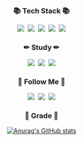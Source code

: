<h3 align="center">📚 Tech Stack 📚</h3>
<p align="center">
  <img src="https://img.shields.io/badge/C-A8B9CC?style=flat-square&logo=C&logoColor=white"></a>&nbsp 
  <img src="https://img.shields.io/badge/C++-00599C?style=flat-square&logo=C%2B%2B&logoColor=white"/></a>&nbsp 
  <img src="https://img.shields.io/badge/Java-007396?style=flat-square&logo=Java&logoColor=white"/></a>&nbsp
  <img src="https://img.shields.io/badge/Python-3766AB?style=flat-square&logo=Python&logoColor=white"/></a>&nbsp
  <img src="https://img.shields.io/badge/Javascript-ffb13b?style=flat-square&logo=javascript&logoColor=white"/>
</p>

<h3 align="center">✏ Study ✏</h3>
<p align="center">
  <img src="https://img.shields.io/badge/Kotlin-0095D5?style=flat-square&logo=Kotlin&logoColor=white"></a>&nbsp 
  <img src="https://img.shields.io/badge/Android-3DDC84?style=flat-square&logo=Android&logoColor=white"></a>&nbsp 
  <img src="https://img.shields.io/badge/Blockchain-121D33?style=flat-square&logo=Blockchain.com&logoColor=white">
</p>

<h3 align="center">🌈 Follow Me 🌈</h3>
<p align="center">
  <a href="https://codekodo.tistory.com"><img src="https://img.shields.io/badge/Blog-FF5722?style=flat-square&logo=Blogger&logoColor=white&link=https://codekodo.tistory.com"/></a>&nbsp
  <a href="https://www.instagram.com/kodo_____o/"><img src="https://img.shields.io/badge/Instagram-E4405F?style=flat-square&logo=Instagram&logoColor=white&link=https://www.instagram.com/kodo_____o//"/></a>&nbsp
  <a href="mailto:dohyeon.ko98@gmail.com"><img src="https://img.shields.io/badge/Gmail-d14836?style=flat-square&logo=Gmail&logoColor=white&link=kimhyein7110@gmail.com"/></a>
</p>

<h3 align="center">💯 Grade 💯</h3>
<div align="center">

[![Anurag's GitHub stats](https://github-readme-stats.vercel.app/api?username=k906506&hide_title=true&show_icons=true&include_all_commits=true&disable_animations=true&theme=vue)](https://github.com/k906506/github-readme-stats)
</div>
